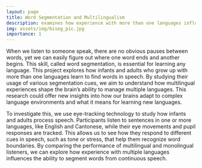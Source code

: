 ```yaml
---
layout: page
title: Word Segmentation and Multilingualism
description: examines how experience with more than one languages influences the way people learn to identify words in continuous speech (click to read more)
img: assets/img/biseg_pic.jpg
importance: 1
---
```


When we listen to someone speak, there are no obvious pauses between words, yet we can easily figure out where one word ends and another begins. This skill, called word segmentation, is essential for learning any language. This project explores how infants and adults who grow up with more than one languages learn to find words in speech. By studying their usage of various segmentation cues, we aim to understand how multilingual experiences shape the brain’s ability to manage multiple languages. This research could offer new insights into how our brains adapt to complex language environments and what it means for learning new languages.

To investigate this, we use eye-tracking technology to study how infants and adults process speech. Participants listen to sentences in one or more languages, like English and Cantonese, while their eye movements and pupil responses are tracked. This allows us to see how they respond to different cues in speech, such as tone or stress, that help them recognize word boundaries. By comparing the performance of multilingual and monolingual listeners, we can explore how experience with multiple languages influences the ability to segment words from continuous speech.
